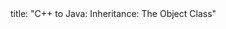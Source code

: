 <frontmatter>
title: "C++ to Java: Inheritance: The Object Class"
</frontmatter>

<include src="unit-inPage-asFlat.md" boilerplate />